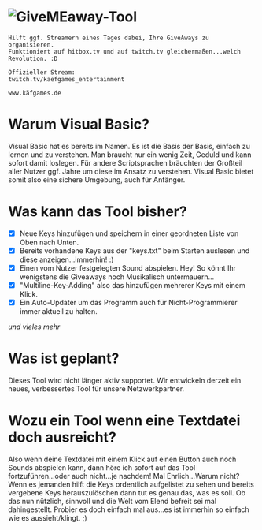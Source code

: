 # ![GiveMEaway-Tool](http://edge.sf.hitbox.tv/static/img/channel/givemeawaybanner-png_56363bc061c87.png)
    Hilft ggf. Streamern eines Tages dabei, Ihre GiveAways zu organisieren. 
    Funktioniert auf hitbox.tv und auf twitch.tv gleichermaßen...welch Revolution. :D

    Offizieller Stream:
    twitch.tv/kaefgames_entertainment

    www.käfgames.de

# Warum Visual Basic?
Visual Basic hat es bereits im Namen. Es ist die Basis der Basis, einfach zu lernen und zu verstehen. Man braucht nur ein wenig Zeit, Geduld und kann sofort damit loslegen. Für andere Scriptsprachen bräuchten der Großteil aller Nutzer ggf. Jahre um diese im Ansatz zu verstehen. Visual Basic bietet somit also eine sichere Umgebung, auch für Anfänger.

# Was kann das Tool bisher?
- [x] Neue Keys hinzufügen und speichern in einer geordneten Liste von Oben nach Unten.
- [x] Bereits vorhandene Keys aus der "keys.txt" beim Starten auslesen und diese anzeigen...immerhin! :)
- [x] Einen vom Nutzer festgelegten Sound abspielen. Hey! So könnt Ihr wenigstens die Giveaways noch Musikalisch untermauern...
- [x] "Multiline-Key-Adding" also das hinzufügen mehrerer Keys mit einem Klick.
- [x] Ein Auto-Updater um das Programm auch für Nicht-Programmierer immer aktuell zu halten.

_und vieles mehr_

# Was ist geplant?
Dieses Tool wird nicht länger aktiv supportet. Wir entwickeln derzeit ein neues, verbessertes Tool für unsere Netzwerkpartner.

# Wozu ein Tool wenn eine Textdatei doch ausreicht?
Also wenn deine Textdatei mit einem Klick auf einen Button auch noch Sounds abspielen kann, dann höre ich sofort auf das Tool fortzuführen...oder auch nicht...je nachdem! Mal Ehrlich...Warum nicht? Wenn es jemanden hilft die Keys ordentlich aufgelistet zu sehen und bereits vergebene Keys herauszulöschen dann tut es genau das, was es soll. Ob das nun nützlich, sinnvoll und die Welt vom Elend befreit sei mal dahingestellt. Probier es doch einfach mal aus...es ist immerhin so einfach wie es aussieht/klingt. ;)
